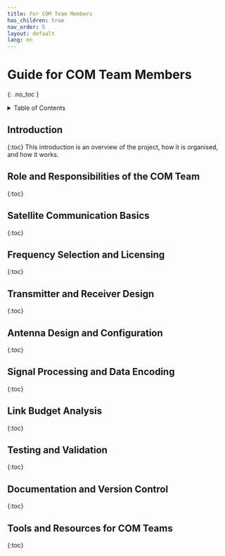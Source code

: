 ```yaml
---
title: For COM Team Members
has_children: true
nav_order: 5
layout: default
lang: en
---
```


# Guide for COM Team Members
{: .no_toc }

<details markdown="block">
<summary>Table of Contents</summary>

- Table of Contents
{:toc}

</details>

## Introduction
{:toc}
This introduction is an overview of the project, how it is organised, and how it works.


## Role and Responsibilities of the COM Team
{:toc}



## Satellite Communication Basics
{:toc}



## Frequency Selection and Licensing
{:toc}



## Transmitter and Receiver Design
{:toc}



## Antenna Design and Configuration
{:toc}



## Signal Processing and Data Encoding
{:toc}



## Link Budget Analysis
{:toc}



## Testing and Validation
{:toc}



## Documentation and Version Control
{:toc}



## Tools and Resources for COM Teams
{:toc}



